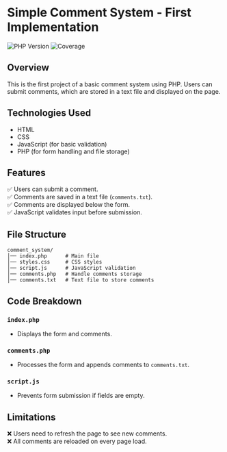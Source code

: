 # Simple Comment System - First Implementation

![PHP Version](https://img.shields.io/badge/PHP-8.2-blue.svg) ![Coverage](https://img.shields.io/badge/coverage-100%25-brightgreen.svg)

## Overview
This is the first project of a basic comment system using PHP. Users can submit comments, which are stored in a text file and displayed on the page.

## Technologies Used
- HTML
- CSS
- JavaScript (for basic validation)
- PHP (for form handling and file storage)

## Features
✅ Users can submit a comment.  
✅ Comments are saved in a text file (`comments.txt`).  
✅ Comments are displayed below the form.  
✅ JavaScript validates input before submission.  

## File Structure
```
comment_system/
│── index.php      # Main file
│── styles.css     # CSS styles
│── script.js      # JavaScript validation
│── comments.php   # Handle comments storage
│── comments.txt   # Text file to store comments
```

## Code Breakdown
### `index.php`
- Displays the form and comments.

### `comments.php`
- Processes the form and appends comments to `comments.txt`.

### `script.js`
- Prevents form submission if fields are empty.

## Limitations
❌ Users need to refresh the page to see new comments.  
❌ All comments are reloaded on every page load.  
